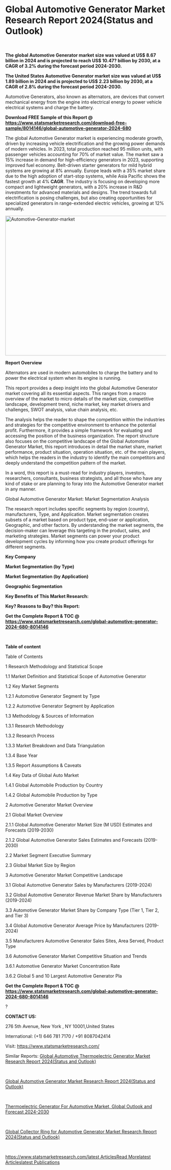 <h1>Global Automotive Generator Market Research Report 2024(Status and Outlook)</h1><br/><p><strong>The global Automotive Generator market size was valued at US$ 8.67 billion in 2024 and is projected to reach US$ 10.47? billion by 2030, at a <strong>CAGR</strong> of 3.2% during the forecast period 2024-2030.</strong></p>
 
 
 
 <p><strong>The United States Automotive Generator market size was valued at US$ 1.89 billion in 2024 and is projected to US$ 2.23 billion by 2030, at a <strong>CAGR</strong> of 2.8% during the forecast period 2024-2030.</strong></p>
 
 
 
 <p>Automotive Generators, also known as alternators, are devices that convert mechanical energy from the engine into electrical energy to power vehicle electrical systems and charge the battery.</p>
 
 
 
 <p><strong>Download FREE Sample of this Report @ <a href="https://www.statsmarketresearch.com/download-free-sample/8014146/global-automotive-generator-2024-680">https://www.statsmarketresearch.com/download-free-sample/8014146/global-automotive-generator-2024-680</a></strong></p>
 
 
 
 <p>The global Automotive Generator market is experiencing moderate growth, driven by increasing vehicle electrification and the growing power demands of modern vehicles. In 2023, total production reached 95 million units, with passenger vehicles accounting for 70% of market value. The market saw a 15% increase in demand for high-efficiency generators in 2023, supporting improved fuel economy. Belt-driven starter generators for mild hybrid systems are growing at 8% annually. Europe leads with a 35% market share due to the high adoption of start-stop systems, while Asia Pacific shows the fastest growth at 4% <strong>CAGR</strong>. The industry is focusing on developing more compact and lightweight generators, with a 20% increase in R&D investments for advanced materials and designs. The trend towards full electrification is posing challenges, but also creating opportunities for specialized generators in range-extended electric vehicles, growing at 12% annually.</p>
 
 
 
 <p><img alt="Automotive-Generator-market" src="https://www.grandresearchstore.com/assets/report-images/Automotive_Generator_market.png" style="width: 730px; height: 438px;" /></p>
 
 
 
 <p><strong>Report Overview</strong></p>
 
 
 
 <p>Alternators are used in modern automobiles to charge the battery and to power the electrical system when its engine is running.</p>
 
 
 
 <p>This report provides a deep insight into the global Automotive Generator market covering all its essential aspects. This ranges from a macro overview of the market to micro details of the market size, competitive landscape, development trend, niche market, key market drivers and challenges, SWOT analysis, value chain analysis, etc.</p>
 
 
 
 <p>The analysis helps the reader to shape the competition within the industries and strategies for the competitive environment to enhance the potential profit. Furthermore, it provides a simple framework for evaluating and accessing the position of the business organization. The report structure also focuses on the competitive landscape of the Global Automotive Generator Market, this report introduces in detail the market share, market performance, product situation, operation situation, etc. of the main players, which helps the readers in the industry to identify the main competitors and deeply understand the competition pattern of the market.</p>
 
 
 
 <p>In a word, this report is a must-read for industry players, investors, researchers, consultants, business strategists, and all those who have any kind of stake or are planning to foray into the Automotive Generator market in any manner.</p>
 
 
 
 <p>Global Automotive Generator Market: Market Segmentation Analysis</p>
 
 
 
 <p>The research report includes specific segments by region (country), manufacturers, Type, and Application. Market segmentation creates subsets of a market based on product type, end-user or application, Geographic, and other factors. By understanding the market segments, the decision-maker can leverage this targeting in the product, sales, and marketing strategies. Market segments can power your product development cycles by informing how you create product offerings for different segments.</p>
 
 
 
 <p><strong>Key Company</strong></p>
 
 
 
 <p><strong>Market Segmentation (by Type)</strong></p>
 
 
 
 <p><strong>Market Segmentation (<strong>by Application</strong>)</strong></p>
 
 
 
 <p><strong>Geographic Segmentation</strong></p>
 
 
 
 <p><strong>Key Benefits of This Market Research:</strong></p>
 
 
 
 <p><strong>Key? <strong>Reasons to Buy</strong>? this Report:</strong></p>
 
 
 
 <div><b>Get the Complete Report & TOC @ <a href="https://www.statsmarketresearch.com/global-automotive-generator-2024-680-8014146">https://www.statsmarketresearch.com/global-automotive-generator-2024-680-8014146</a></b></div>
 
 
 
 <p><br />
 
 <b>Table of content</b></p>
 
 
 
 <p>Table of Contents<br />
 
 1 Research Methodology and Statistical Scope<br />
 
 1.1 Market Definition and Statistical Scope of Automotive Generator<br />
 
 1.2 Key Market Segments<br />
 
 1.2.1 Automotive Generator Segment by Type<br />
 
 1.2.2 Automotive Generator Segment by Application<br />
 
 1.3 Methodology & Sources of Information<br />
 
 1.3.1 Research Methodology<br />
 
 1.3.2 Research Process<br />
 
 1.3.3 Market Breakdown and Data Triangulation<br />
 
 1.3.4 Base Year<br />
 
 1.3.5 Report Assumptions & Caveats<br />
 
 1.4 Key Data of Global Auto Market<br />
 
 1.4.1 Global Automobile Production by Country<br />
 
 1.4.2 Global Automobile Production by Type<br />
 
 2 Automotive Generator Market Overview<br />
 
 2.1 Global Market Overview<br />
 
 2.1.1 Global Automotive Generator Market Size (M USD) Estimates and Forecasts (2019-2030)<br />
 
 2.1.2 Global Automotive Generator Sales Estimates and Forecasts (2019-2030)<br />
 
 2.2 Market Segment Executive Summary<br />
 
 2.3 Global Market Size by Region<br />
 
 3 Automotive Generator Market Competitive Landscape<br />
 
 3.1 Global Automotive Generator Sales by Manufacturers (2019-2024)<br />
 
 3.2 Global Automotive Generator Revenue Market Share by Manufacturers (2019-2024)<br />
 
 3.3 Automotive Generator Market Share by Company Type (Tier 1, Tier 2, and Tier 3)<br />
 
 3.4 Global Automotive Generator Average Price by Manufacturers (2019-2024)<br />
 
 3.5 Manufacturers Automotive Generator Sales Sites, Area Served, Product Type<br />
 
 3.6 Automotive Generator Market Competitive Situation and Trends<br />
 
 3.6.1 Automotive Generator Market Concentration Rate<br />
 
 3.6.2 Global 5 and 10 Largest Automotive Generator Pla</p>
 
 
 
 <div><b>Get the Complete Report & TOC @ <a href="https://www.statsmarketresearch.com/global-automotive-generator-2024-680-8014146">https://www.statsmarketresearch.com/global-automotive-generator-2024-680-8014146</a></b></div>
 
 
 
 <p>? </p>
 
 
 
 <p><b>CONTACT US:</b><br />
 
 276 5th Avenue, New York , NY 10001,United States<br />
 
 International: (+1) 646 781 7170 / +91 8087042414<br />
 
 Visit: <a href="https://www.statsmarketresearch.com/">https://www.statsmarketresearch.com/</a><br />
 
 Similar Reports: <a href="https://www.statsmarketresearch.com/global-automotive-generator-2024-680-8014146">Global Automotive Thermoelectric Generator Market Research Report 2024(Status and Outlook)</a><br />
 
 <br />
 
 <a href="https://www.statsmarketresearch.com/global-automotive-generator-2024-680-8014146">Global Automotive Generator Market Research Report 2024(Status and Outlook)</a><br />
 
 <br />
 
 <a href="https://www.statsmarketresearch.com/global-automotive-generator-2024-680-8014146">Thermoelectric Generator For Automotive Market, Global Outlook and Forecast 2024-2030</a><br />
 
 <br />
 
 <a href="https://www.statsmarketresearch.com/global-automotive-generator-2024-680-8014146">Global Collector Ring for Automotive Generator Market Research Report 2024(Status and Outlook)</a><br />
 
 <br />
 
 <a href="https://gyeongbokgung.com">https://www.statsmarketresearch.com/</a><a href="https://hallyeomaritime.com">latest Articles</a><a href="https://jingwansa.com">Read More</a><a href="https://nguoiviet.jp/">latest Articles</a><a href="https://www.intelmarketresearch.com/">latest Publications</a></p>